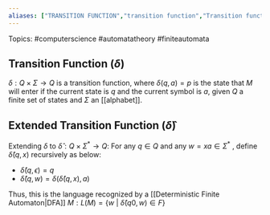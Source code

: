 ```yaml
---
aliases: ["TRANSITION FUNCTION","transition function","Transition function","Transition functions","transition functions"] 
---
```

Topics: #computerscience #automatatheory #finiteautomata

## Transition Function ($\delta$)
$\delta : Q \times \Sigma \rightarrow Q$ is a transition function, where $\delta(q,a) = p$ is the state that $M$ will enter if the current state is $q$ and the current symbol is $a$, given $Q$ a finite set of states and $\Sigma$ an [[alphabet]]. 

## Extended Transition Function ($\hat{\delta}$)
Extending $\delta$ to $\hat{\delta} : Q \times \Sigma^* \rightarrow Q$: For any $q \in Q$ and any $w = xa \in \Sigma^*$ , define $\hat{\delta}(q,x)$ recursively as below:
- $\hat{\delta}(q,\epsilon) = q$
- $\hat{\delta}(q,w) = \delta(\hat{\delta}(q,x),a)$

Thus, this is the language recognized by a [[Deterministic Finite Automaton|DFA]] $M: L(M) = \{w\ |\ \hat{\delta}(q0,w)\in F\}$

